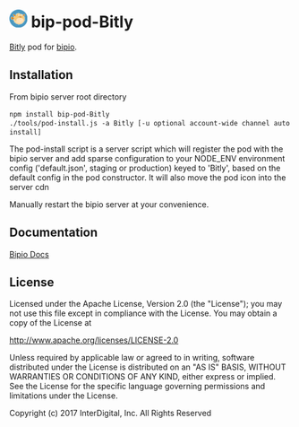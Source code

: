 ![Bitly](bitly.png) bip-pod-Bitly
=======

<a href="http://bitly.com">Bitly</a> pod for [bipio](https://bip.io).

## Installation

From bipio server root directory

    npm install bip-pod-Bitly
    ./tools/pod-install.js -a Bitly [-u optional account-wide channel auto install]

The pod-install script is a server script which will register the pod with the bipio server and add sparse
configuration to your NODE_ENV environment config ('default.json', staging or production)
keyed to 'Bitly', based on the default config in the pod constructor.  It will also move the
pod icon into the server cdn

Manually restart the bipio server at your convenience.

## Documentation

[Bipio Docs](https://bip.io/docs/pods/bitly)

## License

Licensed under the Apache License, Version 2.0 (the "License"); you may not use this file except in compliance with the License. You may obtain a copy of the License at

http://www.apache.org/licenses/LICENSE-2.0

Unless required by applicable law or agreed to in writing, software distributed under the License is distributed on an "AS IS" BASIS, WITHOUT WARRANTIES OR CONDITIONS OF ANY KIND, either express or implied. See the License for the specific language governing permissions and limitations under the License.

Copyright (c) 2017 InterDigital, Inc. All Rights Reserved
